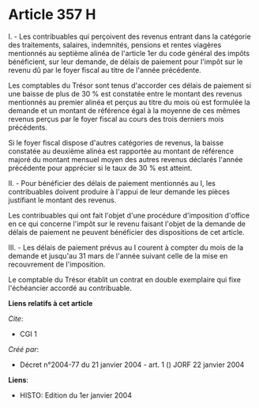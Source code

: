 # Article 357 H

I. - Les contribuables qui perçoivent des revenus entrant dans la catégorie des traitements, salaires, indemnités, pensions
et rentes viagères mentionnés au septième alinéa de l'article 1er du code général des impôts bénéficient, sur leur demande,
de délais de paiement pour l'impôt sur le revenu dû par le foyer fiscal au titre de l'année précédente.

Les comptables du Trésor sont tenus d'accorder ces délais de paiement si une baisse de plus de 30 % est constatée entre le
montant des revenus mentionnés au premier alinéa et perçus au titre du mois où est formulée la demande et un montant de
référence égal à la moyenne de ces mêmes revenus perçus par le foyer fiscal au cours des trois derniers mois précédents.

Si le foyer fiscal dispose d'autres catégories de revenus, la baisse constatée au deuxième alinéa est rapportée au montant de
référence majoré du montant mensuel moyen des autres revenus déclarés l'année précédente pour apprécier si le taux de 30 %
est atteint.

II. - Pour bénéficier des délais de paiement mentionnés au I, les contribuables doivent produire à l'appui de leur demande
les pièces justifiant le montant des revenus.

Les contribuables qui ont fait l'objet d'une procédure d'imposition d'office en ce qui concerne l'impôt sur le revenu faisant
l'objet de la demande de délais de paiement ne peuvent bénéficier des dispositions de cet article.

III. - Les délais de paiement prévus au I courent à compter du mois de la demande et jusqu'au 31 mars de l'année suivant
celle de la mise en recouvrement de l'imposition.

Le comptable du Trésor établit un contrat en double exemplaire qui fixe l'échéancier accordé au contribuable.

**Liens relatifs à cet article**

_Cite_:

  - CGI 1

_Créé par_:

  - Décret n°2004-77 du 21 janvier 2004 - art. 1 () JORF 22 janvier 2004

**Liens**:

  - HISTO: Edition du 1er janvier 2004
